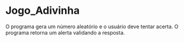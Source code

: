 # Jogo_Adivinha
O programa gera um número aleatório e o usuário deve tentar acerta. O programa retorna um alerta validando a resposta.
